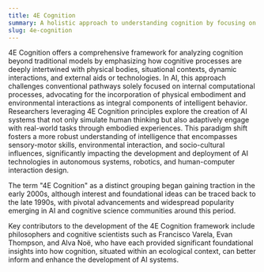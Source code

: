 ```yaml
---
title: 4E Cognition  
summary: A holistic approach to understanding cognition by focusing on its embodiment, embeddedness, enaction, and extension within an environment.
slug: 4e-cognition
---  
```


4E Cognition offers a comprehensive framework for analyzing cognition beyond traditional models by emphasizing how cognitive processes are deeply intertwined with physical bodies, situational contexts, dynamic interactions, and external aids or technologies. In AI, this approach challenges conventional pathways solely focused on internal computational processes, advocating for the incorporation of physical embodiment and environmental interactions as integral components of intelligent behavior. Researchers leveraging 4E Cognition principles explore the creation of AI systems that not only simulate human thinking but also adaptively engage with real-world tasks through embodied experiences. This paradigm shift fosters a more robust understanding of intelligence that encompasses sensory-motor skills, environmental interaction, and socio-cultural influences, significantly impacting the development and deployment of AI technologies in autonomous systems, robotics, and human-computer interaction design.

The term "4E Cognition" as a distinct grouping began gaining traction in the early 2000s, although interest and foundational ideas can be traced back to the late 1990s, with pivotal advancements and widespread popularity emerging in AI and cognitive science communities around this period.

Key contributors to the development of the 4E Cognition framework include philosophers and cognitive scientists such as Francisco Varela, Evan Thompson, and Alva Noë, who have each provided significant foundational insights into how cognition, situated within an ecological context, can better inform and enhance the development of AI systems.